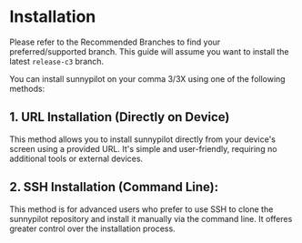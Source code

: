 # **Installation**

Please refer to the Recommended Branches to find your preferred/supported branch. This guide will assume you want to install the latest `release-c3` branch.

You can install sunnypilot on your comma 3/3X using one of the following methods:

## **1. URL Installation (Directly on Device)**
This method allows you to install sunnypilot directly from your device's screen using a provided URL. It's simple and user-friendly, requiring no additional tools or external devices.

## **2. SSH Installation (Command Line):**
This method is for advanced users who prefer to use SSH to clone the sunnypilot repository and install it manually via the command line. It offeres greater control over the installation process.
